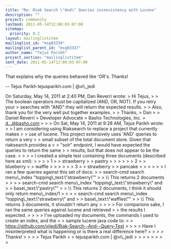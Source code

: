 ```yaml
---
title: "Re: Riak Search \"And\" Queries inconsistency with Lucene"
description: ""
project: community
lastmod: 2011-05-14T12:00:03-07:00
sitemap:
  priority: 0.2
layout: mailinglistitem
mailinglist_id: "msg03339"
mailinglist_parent_id: "msg03337"
author_name: "Tejus Parikh"
project_section: "mailinglistitem"
sent_date: 2011-05-14T12:00:03-07:00
---
```



That explains why the queries behaved like 'OR's. Thanks!

-- 
Tejus Parikh
tejusparikh.com | @vi\\_jedi

On Saturday, May 14, 2011 at 2:40 PM, Dan Reverri wrote: 
&gt; Hi Tejus,
&gt; 
&gt; The boolean operators must be capitalized (AND, OR, NOT). If you retry your 
&gt; searches with "AND" they will return the expected results.
&gt; 
&gt; Also, thank you for the very well put together examples.
&gt; 
&gt; Thanks,
&gt; Dan
&gt; 
&gt; Daniel Reverri
&gt; Developer Advocate
&gt; Basho Technologies, Inc.
&gt; d...@basho.com
&gt; 
&gt; 
&gt; On Sat, May 14, 2011 at 9:28 AM, Tejus Parikh  wrote:
&gt; &gt; I am considering using Riaksearch to replace a project that currently makes 
&gt; &gt; use of lucene. This project extensively uses 'AND' queries to return a very 
&gt; &gt; small subset of the total document store. Given that riaksearch provides a 
&gt; &gt; "solr" endpoint, I would have expected the queries to return the same 
&gt; &gt; results, but that does not appear to be the case. 
&gt; &gt; 
&gt; &gt; I created a simple test containing three documents (described here as xml):
&gt; &gt; 
&gt; &gt; 1
&gt; &gt; strawberry
&gt; &gt; pastry
&gt; &gt; 
&gt; &gt; 
&gt; &gt; 2
&gt; &gt; blueberry
&gt; &gt; waffle
&gt; &gt; 
&gt; &gt; 
&gt; &gt; 3
&gt; &gt; strawberry
&gt; &gt; pancake
&gt; &gt; 
&gt; &gt; 
&gt; &gt; I ran a few queries against this set of docs:
&gt; &gt; search-cmd search menu\\_index "topping\\_text:\\"strawberry\\""
&gt; &gt; \\*\\* This returns 2 documents
&gt; &gt; 
&gt; &gt; search-cmd search menu\\_index "topping\\_text:\\"strawberry\\" and 
&gt; &gt; base\\_text:\\"pastry\\""
&gt; &gt; \\*\\* This returns 2 documents, I think it should only return menu\\_index/1
&gt; &gt; 
&gt; &gt; search-cmd search menu\\_index "topping\\_text:\\"strawberry\\" and 
&gt; &gt; base\\_text:\\"waffles\\""
&gt; &gt; \\*\\* This returns 3 documents, it shouldn't return any
&gt; &gt; 
&gt; &gt; For comparions sake, I ran the same queries against lucene and retrieved 
&gt; &gt; the results I expected.
&gt; &gt; 
&gt; &gt; I've uploaded my documents, the commands I used to create an index, and the 
&gt; &gt; sample lucene java code to: 
&gt; &gt; https://github.com/vijedi/Riak-Search--And--Query-Test 
&gt; &gt; 
&gt; &gt; Have I misinterpreted what is happening or is there a real difference here?
&gt; &gt; 
&gt; &gt; Thanks!
&gt; &gt; 
&gt; &gt; Tejus Parikh
&gt; &gt; tejusparikh.com | @vi\\_jedi
&gt; &gt; 
&gt; &gt; 
&gt; &gt; 
&gt; 
&gt; 
